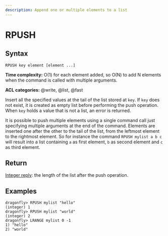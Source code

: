 ```yaml
---
description: Append one or multiple elements to a list
---
```


# RPUSH

## Syntax

    RPUSH key element [element ...]

**Time complexity:** O(1) for each element added, so O(N) to add N elements when the command is called with multiple arguments.

**ACL categories:** @write, @list, @fast 

Insert all the specified values at the tail of the list stored at `key`.
If `key` does not exist, it is created as empty list before performing the push
operation.
When `key` holds a value that is not a list, an error is returned.

It is possible to push multiple elements using a single command call just
specifying multiple arguments at the end of the command.
Elements are inserted one after the other to the tail of the list, from the
leftmost element to the rightmost element.
So for instance the command `RPUSH mylist a b c` will result into a list
containing `a` as first element, `b` as second element and `c` as third element.

## Return

[Integer reply](https://redis.io/docs/reference/protocol-spec/#integers): the length of the list after the push operation.

## Examples

```shell
dragonfly> RPUSH mylist "hello"
(integer) 1
dragonfly> RPUSH mylist "world"
(integer) 2
dragonfly> LRANGE mylist 0 -1
1) "hello"
2) "world"
```
